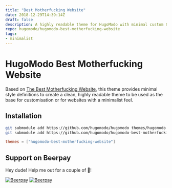 ```yaml
---
title: "Best Motherfucking Website"
date: 2018-12-29T14:39:14Z
draft: false
description: A highly readable theme for HugoModo with minimal custom CSS and JavaScript.
repo: hugomodo/hugomodo-best-motherfucking-website
tags:
- minimalist
---
```

# HugoModo Best Motherfucking Website

Based on [The Best Motherfucking Website](https://thebestmotherfucking.website), this theme provides minimal style definitions to create a clean, highly readable theme to be used as the base for customisation or for websites with a minimalist feel.

## Installation

```bash
git submodule add https://github.com/hugomodo/hugomodo themes/hugomodo
git submodule add https://github.com/hugomodo/hugomodo-best-motherfucking-website themes/hugomodo-best-motherfucking-website
```

```toml
themes = ["hugomodo-best-motherfucking-website"]
```

## Support on Beerpay
Hey dude! Help me out for a couple of :beers:!

[![Beerpay](https://beerpay.io/hugomodo/hugomodo-best-motherfucking-website/badge.svg?style=beer-square)](https://beerpay.io/hugomodo/hugomodo-best-motherfucking-website)  [![Beerpay](https://beerpay.io/hugomodo/hugomodo-best-motherfucking-website/make-wish.svg?style=flat-square)](https://beerpay.io/hugomodo/hugomodo-best-motherfucking-website?focus=wish)
